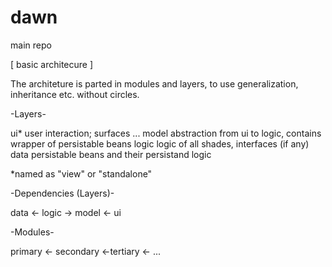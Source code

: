 # dawn
main repo

[ basic architecure ]

The architeture is parted in modules and layers, to use generalization, inheritance etc. without circles.

-Layers-

ui*       user interaction; surfaces ...
model     abstraction from ui to logic, contains wrapper of persistable beans
logic     logic of all shades, interfaces (if any)
data      persistable beans and their persistand logic

*named as "view" or "standalone"

-Dependencies (Layers)-

data  <- logic -> model <- ui

-Modules-

primary   <-  secondary   <-tertiary <- ...
